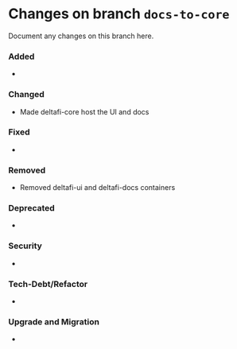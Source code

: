 # Changes on branch `docs-to-core`
Document any changes on this branch here.
### Added
- 

### Changed
- Made deltafi-core host the UI and docs

### Fixed
- 

### Removed
- Removed deltafi-ui and deltafi-docs containers

### Deprecated
- 

### Security
- 

### Tech-Debt/Refactor
- 

### Upgrade and Migration
- 
